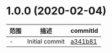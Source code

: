 # 1.0.0 (2020-02-04)

范围|描述|commitId
--|--|--
 - | Initial commit | [a341b81](https://github.com/ilovejwl/aiyou-download-git/commit/a341b81)

